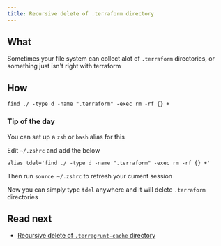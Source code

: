 ```yaml
---
title: Recursive delete of .terraform directory
---
```


## What

Sometimes your file system can collect alot of `.terraform` directories, or something just isn't right with terraform

## How

```shell
find ./ -type d -name ".terraform" -exec rm -rf {} +
```

### Tip of the day

You can set up a `zsh` or `bash` alias for this

Edit `~/.zshrc` and add the below

```
alias tdel='find ./ -type d -name ".terraform" -exec rm -rf {} +'
```

Then run `source ~/.zshrc` to refresh your current session

Now you can simply type `tdel` anywhere and it will delete `.terraform` directories

## Read next

* [Recursive delete of `.terragrunt-cache` directory](../terragrunt/recursive-delete-of-terragrunt-cache.md)
